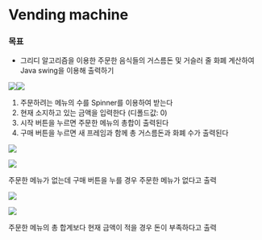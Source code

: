 # Vending machine

### 목표

* 그리디 알고리즘을 이용한 주문한 음식들의 거스름돈 및 거슬러 줄 화폐 계산하여 Java swing을 이용해 출력하기

![](G:\eclipse_workplace\GridSwingPjt\readmeIMG\p1.PNG)![](G:\eclipse_workplace\GridSwingPjt\readmeIMG\p2.PNG)

1. 주문하려는 메뉴의 수를 Spinner를 이용하여 받는다
2. 현재 소지하고 있는 금액을 입력한다 (디폴드값: 0)
3. 시작 버튼을 누르면 주문한 메뉴의 총합이 출력된다
4. 구매 버튼을 누르면 새 프레임과 함께 총 거스름돈과 화폐 수가 출력된다

![](G:\eclipse_workplace\GridSwingPjt\readmeIMG\p3.PNG)

![](G:\eclipse_workplace\GridSwingPjt\readmeIMG\p4.PNG)

주문한 메뉴가 없는데 구매 버튼을 누를 경우 주문한 메뉴가 없다고 출력

![](G:\eclipse_workplace\GridSwingPjt\readmeIMG\p5.PNG)

![](G:\eclipse_workplace\GridSwingPjt\readmeIMG\p6.PNG)

주문한 메뉴의 총 합계보다 현재 금액이 적을 경우 돈이 부족하다고 출력